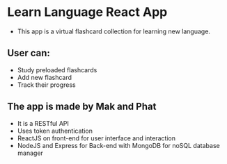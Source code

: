 # Learn Language React App
 - This app is a virtual flashcard collection for learning new language. 
 ## User can:
- Study preloaded  flashcards 
- Add new flashcard 
- Track their progress 

## The app is made by Mak and Phat
- It is a RESTful API 
- Uses token authentication 
- ReactJS on front-end for user interface and interaction
- NodeJS and Express for  Back-end with MongoDB for noSQL database manager

